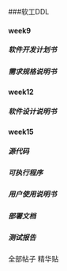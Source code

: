 ###软工DDL

#### week9

##### 软件开发计划书

##### 需求规格说明书

#### week12

##### 软件设计说明书

#### week15

##### 源代码

##### 可执行程序

##### 用户使用说明书

##### 部署文档

##### 测试报告

全部帖子  精华贴